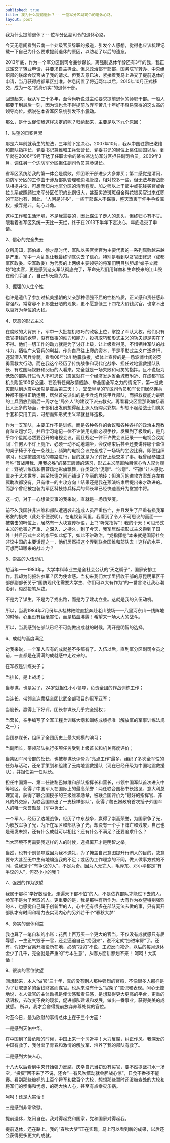 ```yaml
---
published: true
title: 我为什么提前退休？-- 一位军分区副司令的退休心路。
layout: post
---
```

我为什么提前退休？-- 位军分区副司令的退休心路。

今天无意间看到云南一个处级官员辞职的报道，引发个人感想，觉得也应该梳理记载一下自己为什么要求提前退休的原因，以防老了以后的遗忘。

2013年底，作为一个军分区副司令兼参谋长，离强制退休年龄还有3年的我，我正式递交了转业申请，并要求自主择业。但总政治部干部部、国务院军转办、中央组织部的联席会议否决了我的请求。但我去意已决，紧接着我马上递交了提前退休的申请，当月获得成都军区批准。休息闲置了将近两年以后，2015年10月正式移交，成为一名“货真价实”的退休干部。

回想起来，我从军三十多年，至今尚听说过主动要求提前退休的师职干部。一般人都要干到最后一刻，因为谁也舍不得提前放弃辛苦几十年好不容易获得的这么高的领导岗位。据说在本省军区系统引发不小震动。

那么，是什么促使我这样决定的呢？归纳起来，主要是以下九个原因：

1、失望的日积月累

那是六年前就萌生的想法，三年前下定决心。2007年10月，我从中国驻黎巴嫩维和部队指挥长、党委书记兼维和工兵营营长、党委书记的岗位上离任回国以后，到早就在2006年9月下达了任职命令的某省某边防军分区担任副司令员。2009年3月，调任另一个边防军分区担任副司令员兼参谋长。

省军区系统给我的第一体会是腐败，师团职干部进步大多靠买；第二感觉是清闲，边防军分区的工作由于涉及部队管理和边境管控，相对较多一些，但无法与野战部队相提并论，可想而知内地军分区的清闲程度。加之师以上干部中或花钱买官或会拉关系或照顾过来军分区任职的比例很大，甚至劣迹斑斑但舍得花钱买官过来任职的干部也有，因此，“人闲是非多”，一些干部谋人不谋事，整天热衷于伸手争权滥权，搬弄是非，勾心斗角。

这种工作和生活环境，不是我需要的，因此谋生了走人的念头，但终归心有不甘。眼看着省军区系统一天比一天烂，终于在2013下半年下定决心，年底递交了申请。

2、信心的完全失去

众所周知，郭伯雄、徐才厚时代，军队以买官卖官为主要代表的一系列腐败越来越是严重，军中一片乱象让我最终彻底失去了信心。特别是看到以贪官田修思（成都军区政委、空军政委）为代表的上两级主要领导的将军们明目张胆却“婊子立牌坊”地卖官，更是感到这支军队彻底完了，革命先烈们用鲜血和生命换来的江山毁在他们手里了，自己却无能为力。

3、倔强的人生个性

也许是遗传了参加过抗美援朝的父亲那种倔强不屈的性格特质，正义感和责任感非常强烈，常常容不下那些丑陋的现象，更不愿意低三下四花大价钱买官，也拿不出以百万为单位的大钱。

4、厌恶的形式主义

在腐败的大背景下，军中一大批投机取巧的政客上位，掌控了军队大权。他们只有做官捞钱的欲望，没有做事的动力和能力，投机取巧和形式主义的功夫却是实在了不得。他们一切工作的动力就是为了讨好上级，让上级看得见，不惜牺牲军队的战斗力，牺牲广大官兵的利益，作为自己往上爬的资本，于是乎形式主义广泛盛行，逐渐深入官兵骨髓。看看08年汶川地震救援，媒体上宣传的是一场波澜壮阔的英勇营救大行动，而在我这个经历了传统战争和现代化战争、担任过地震救援队队长、有过国际视野和阅历的人看来，完全就是一场失败和可笑的指挥。且不说极为低效的部队开进令人不可思议（震区就在一个经济发达省会城市附近、在成都军区机关附近100多公里、在没有任何敌情威胁、举全国全军之力的情况下，第一批救灾部队到达震中居然是震后第三天！），堂堂皇皇的军区司令员和军长们居然连兵种都不懂得正确运用，居然首先派出的是步兵炮兵装甲兵部队，而把救援能力最强的工兵团放到震后一周才在“局外人”的建议下派去救灾。再看看灾区里那彩旗标语比人还多的场面，干部们出发前想得起上派人街购买彩旗，却想不起给战士们购买手套和实用工具，可想而知形式主义早就登峰造极。

作为一支军队，主要工作不是训练，而是各种各样的会议和各种各样的政治主题教育和专题学习，并且学习笔记一律不许使用电脑必须手抄。发展到了极致的，是几乎每个星期必然要召开的电视会议，而且规定一律不许做会议记录——电视会议期间∵任何人不许上厕所、必须一动不动地端坐，会议结束后甚至还要讲评哪个单位的桌子椅子不在一条线上，频繁的电视会议完全成了一场场的坐姿比赛。即便组织演习，也是按照演戏的套路进行，目的就是为了讨好上级交差了事。我曾经参加过号称“首战用我、用我必胜”的某王牌师的演习，形式主义简直触目惊心令人叹为观止：野战训练场和宿营场地彩旗飘舞，各类政治“泥雕”、“沙雕”、“石雕”让人感觉.置身于艺术世界，甚至帐篷之间还铺设了华丽的地砖；但演习的进攻方案却连左右翼助攻都没有，只有唯一的主攻方向！结果还是我在预演结束后提出来才改进的。而那个曾经被包装为军区科技练兵标兵的师长早已经快速晋升为堂堂中将。

这一切，对于一心想做实事的我来说，直就是一场场梦魇。

前不久我国驻非洲维和部队遭遇袭击造成人员严重伤亡，并且发生了严重有损我军形象的损失（此处不便说明）。在电视新闻里，我看到了令人不可思议的画面——被袭击的哨位上，居然有一大块宣传标语，上书“听党指挥”！我的个天！可见形式主义的危害之严重、之深入、之持久，到了今天，我军居然把形式主义搬到了国外！并且形式主义的水平如此低下，如此不讲政治，“党指挥枪”本来就是国际社会非议中国的主要话题之一，他们居然把这个弄到联合国维和部队去！这样的水平，可想而知哪来的战斗力？

5、崇高的入伍动机

想当年——1983年，大学本科毕业生是全社会公认的“天之骄子”，国家安排工作。我却为何报名参军？因为使命感。当初来我们大学里招收干部的原昆明军区干部部副部长关于“国防现代化需要大学生、你们可以大有作为”的一番言论让我心潮澎湃，毅然投笔从戎。

不是为了谋生，不是为了找出路，而是为了建功立业。这就是我的入伍动机。

所以，当我1984年7月份年从桂林陆院直接奔赴老山战场——八里河东山一线阵地的时候，心里没有丝毫害怕，而是热血沸腾！希望来一场大大的战斗。

所以，当我感到在部队已经不可能做出成就的时候，离开是明智的选择。

6、成就的高度满足

对我来说，一个军人应有的成就差不多都有了。入伍以后，直到军分区副司令员之前，一直都是在满满的成就感中走过来的。

在军校是训练尖子；

当排长，是上战场；

当参谋，也是尖子，24岁就担任小小领导，负责全团的作战训练工作；

当连长，带领全连囊括全团比武全部项目的冠军亚军；

当股长，赢得上下好评，团长参谋长几乎完全授权；

当营长，亲手编写了全军工程兵训练大纲和训练成绩标准（解放军的军事训练法规之一）；

当团参谋长，组织了全团历史上最大规模的演习；

当副团长，带领部队执行多项任务受到上级首长和机关高度评价；

当集团军司令部的处长，也被参谋长评价为“亮点工作”最多，组织了多次全军性的任务与活动，还亲手策划和组建了云南地震救援队（现在已经升级为中国地震救援队），并担任第一任队长。

担任中国第一、第二任驻黎巴嫩维和部队指挥长和营长，带领中国军队首次进入中等地区。获得了中国军人在国际上的最高荣誉：两任联合国秘书长接见、意大利总理宴请，获得了联合国授予的三级维和勋章，被联合国评价为“最好的指挥官、非凡的外交家，为联合国带出了一支榜样部队”，获得了黎巴嫩政府首次授予外国军人的唯一荣誉勋章（军中勇士）。

一个军人，经历了边境战争，经历了中东战争，赢得了崇高荣誉，为国家争了光，为解放军争了光，为所在军区和部队争了光，却没有一个手下阵亡和残废，自己也是毫发未损，还有什么成就可以相比？还有什么不满足？还要追求什么？

当大环境不再需要我这样的人的时候，选择离开才是明智之举。

当然，也有个别领导或因为我不送礼，为了掩盖自己意图提升行贿人的目的，故意要夸大甚至无中生有地编造我的不足；或因为工作理念的不同，做人做事方式的不同，说我是个“有争议的人”，不足为奇。因为人无完人，毛泽东、邓小平都是“有争议的人”，何况小小的我？

7、强烈的作为欲望

我属于那种“学好数理化，走遍天下都不怕”的人，不是依靠部队才能过下去的人，参军不是为了索取的人。更重要的是，我是那种有所作为、大有作为欲望特别强烈的人，也感觉自己属于创新型的人，心中还有很多在部队无法去做的事，只有离开部队才有时间和精力去实现内心的另外若干个“春秋大梦”

8、务实的退休利益

我也算了一笔自私的小账：花费上百万买一个更大的官当，不仅没有成就感只有屈辱感，一生正气毁于一官，还会逼迫自己“捞回来”，说不定就“捞进牢房”了。还有，假如升官离开服役所在地，必须“投资”不说，工资反而减少，以后的每月退休金少了几千，完全就是严重的“亏本生意”，从哪方面讲都划不来！
呵呵！大实话！

9、很淡的官位欲望

回想起来，本人“做官”三十年，真的没有别人那种强烈的官瘾，不像很多人那样是为了获取更多的金钱财富而谋官。也从来没有什么“官架子”意识和表现。问心无愧地说，本人做官的主体动机是使命感和责任感，是想获得更大更高的平台，更重的话语权，去改变不良的现状，促进部队建设和发展，做出一番事业，获得美美的成就感。
所以，我才会舍得提前放弃养尊处优的官位。

时至今日，最为欣慰的事情总体上在于三个方面：

一是感到天佑中华。

在中国到了最危险的时候，中国上来一个习近平！大力反腐，纠正作风。我深爱的中国有救了，我付出了青春和激情的解放军、培养了我的部队有救了。

二是感到大快人心。

十八大以后看到中央开始强力反腐，庆幸自己当初没有买官，要不然提篮打水一场空，“投资”回不来了不说，还会“一有风吹草动就会胆战心惊”，日食不香夜不能寝。看到那些被抓的上百个将军和数百个大校，想想那些暂时还没被查处的大校和将军们的懊悔和忧虑，的确大快人心，甚至有点幸灾乐祸。

呵呵！还是大实话！

三是感到非常欣慰。

提前退休，悠闲自在。我对得起党和国家，党和国家对得起我。

提前退休，还在路上。我的“春秋大梦”正在实现，马上可以看到新的成果，以后还会获得更多更大的成就。